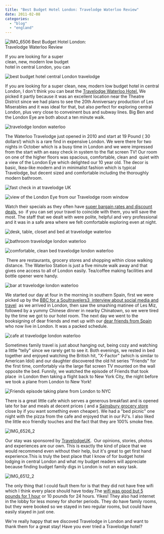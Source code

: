 ```yaml
---
title: "Best Budget Hotel London: Travelodge Waterloo Review"
date: 2011-02-08
categories: 
  - "blog"
  - "england"
---
```


 ![IMG_6506](https://pub-ac94b3f306b24c0dba4238943c97f2e1.r2.dev/6a00e5502a950788330148c860d586970c.jpg) Best Budget Hotel London:  
Travelodge Waterloo Review

If you are looking for a super  
clean, new, modern low budget  
hotel in central London, you can

<!--more-->

![best budget hotel central London travelodge](https://pub-ac94b3f306b24c0dba4238943c97f2e1.r2.dev/6a00e5502a950788330148c872db66970c.jpg)

If you are looking for a super clean, new, modern low budget hotel in central London, I don't think you can beat the [Travelodge Waterloo Hotel.](http://www.travelodge.co.uk/index.php "travelodge waterloo hotel london UK") We picked it partly because it was an excellent location near the Theatre District since we had plans to see the 20th Anniversary production of Les Miserables and it was ideal for that, but also perfect for exploring central London, plus very close to conveinent bus and subway lines. Big Ben and the London Eye are both about a ten minute walk.

![travelodge london waterloo](https://pub-ac94b3f306b24c0dba4238943c97f2e1.r2.dev/6a00e5502a950788330148c872dd6e970c.jpg)  
  
The Waterloo Travelodge just opened in 2010 and start at 19 Pound ( 30 dollars!) which is a rare find in expensive London. We were there for two nights in October which is a busy time in London and we were impressed from the start with an easy check in system to the flat screen TV! Our room on one of the higher floors was spacious, comfortable, clean and  quiet with a view of the London Eye which delighted our 10 year old. The decor is basic, Ikea-like modern and in minimalist fashion which is typical  Travelodge, but decent sized and comfortable including the thoroughly modern bathroom.

![fast check in at travelodge UK](https://pub-ac94b3f306b24c0dba4238943c97f2e1.r2.dev/6a00e5502a950788330148c872df5b970c.jpg)

![view of the London Eye from our Travelodge room window](https://pub-ac94b3f306b24c0dba4238943c97f2e1.r2.dev/6a00e5502a950788330148c872fc04970c.jpg)  
  
Watch their specials as they often have [super bargain rates and discount deals](http://www.travelodge.co.uk/our_rates_explained/ "super bargain rates travelodge"), so  if you can set your travel to coincide with them, you will save the most. The staff that we dealt with were polite, helpful and very professional and it was in a safe area where we felt comfortable exploring even at night.

![desk, table, closet and bed at travelodge waterloo](https://pub-ac94b3f306b24c0dba4238943c97f2e1.r2.dev/6a00e5502a950788330147e269e6e1970b.jpg)

![bathroom travelodge london waterloo](https://pub-ac94b3f306b24c0dba4238943c97f2e1.r2.dev/6a00e5502a950788330147e269e80a970b.jpg)

![comfortable, clean bed travelodge london waterloo](https://pub-ac94b3f306b24c0dba4238943c97f2e1.r2.dev/6a00e5502a950788330147e269e955970b.jpg)

 There are restaurants, grocery stores and shopping within close walking distance. The Waterloo Station is just a five minute walk away and that gives one access to all of London easily. Tea/coffee making facilities and bottle opener were handy.

![bar at travelodge london waterloo](https://pub-ac94b3f306b24c0dba4238943c97f2e1.r2.dev/6a00e5502a950788330148c872e50d970c.jpg)

We started our day at four in the morning in southern Spain, first we were picked up by the [BBC for a Soultravelers3  interview about social media and travel](http://soultravelers3new.local/2010/12/bbc-interviews-soultravelers3-on-social-media-and-travel.html "BBC interviews soultravelers3 about travel and social media")  as we arrived in London, then saw the smashing matinee of Les Miz, followed by a yummy Chinese dinner in nearby Chinatown, so we were tired by the time we got to our hotel room. The next day we went to the booksigning of dear friends and met up with our [dear friends from Spain](http://soultravelers3new.local/2007/02/marvelous-meal.html "dear friends in spain") who now live in London. It was a packed schedule.

![cafe at travelodge london waterloo](https://pub-ac94b3f306b24c0dba4238943c97f2e1.r2.dev/6a00e5502a950788330147e269ee61970b.jpg)

Sometimes family travel is just about hanging out, being cozy and watching a little "telly" since we rarely get to see it. Both evenings, we rested in bed together and enjoyed watching the British hit, "X-Factor" (which is similar to American Idol) and our daughter discovered the old hit series "Friends" for the first time, comfortably via the large flat screen TV mounted on the wall opposite the bed. Funnily, we watched the episode of Friends that took place  in London then taking a flight back to New York City, the night before we took a plane from London to New York!

![Friends episode taking plane from London to NYC](https://pub-ac94b3f306b24c0dba4238943c97f2e1.r2.dev/6a00e5502a950788330147e269f089970b.jpg)

There is a great little cafe which serves a generous breakfast and is opened late for bar and meals at decent prices ( and a [Sainsbury grocery store](http://www.sainsburys.co.uk/sol/index.jsp?GLOBAL_DATA._searchType=0 "Sainsbury grocert store") close by if you want something even cheaper). We had a "bed picnic" one night with the pizza from the cafe and enjoyed that in our PJ's. I also liked the little eco friendly touches and the fact that they are 100% smoke free.

![IMG_6526_2](https://pub-ac94b3f306b24c0dba4238943c97f2e1.r2.dev/6a00e5502a950788330147e269f3c7970b.jpg)  
  

Our stay was sponsored by [TravelodgeUK](http://twitter.com/TravelodgeUK "travelodgeuk").  Our opinions, stories, photos and experiences are our own. This is exactly the kind of place that we would recommend even without their help, but it's great to get first hand experience.This is truly the best place that I know of for budget hotel  lodging in central London and what my budget readers will appreciate because finding budget family digs in London is not an easy task.

![IMG_6512_2](https://pub-ac94b3f306b24c0dba4238943c97f2e1.r2.dev/6a00e5502a950788330148c8732272970c.jpg)  
  

The only thing that I could fault them for is that they did not have free wifi which I think every place should have today.The [wifi was good but 5 pounds for 1 hour](http://www.travelodge.co.uk/wifi/ "wifi 5 pounds for 1 hour") or 10 pounds for 24 hours. Yikes! They also had internet in the lobby for less money for shorter periods. They do have family rooms, but they were booked so we stayed in two regular rooms, but could have easily stayed in just one.

We're really happy that we discoved Travelodge in London and want to thank them for a great stay! Have you ever tried a Travelodge hotel?
